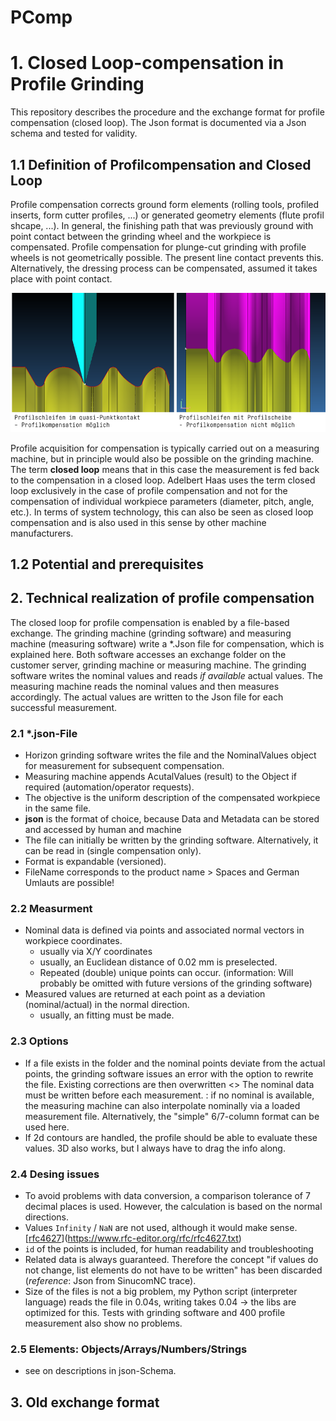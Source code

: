 # PComp

# 1. Closed Loop-compensation in Profile Grinding

This repository describes the procedure and the exchange format for profile compensation (closed loop).
The Json format is documented via a Json schema and tested for validity. 

## 1.1 Definition of Profilcompensation and Closed Loop

Profile compensation corrects ground form elements (rolling tools, profiled inserts, form cutter profiles, ...) or generated geometry elements (flute profil shcape, ...). In general, the finishing path that was previously ground with point contact between the grinding wheel and the workpiece is compensated. 
Profile compensation for plunge-cut grinding with profile wheels is not geometrically possible. The present line contact prevents this. Alternatively, the dressing process can be compensated, assumed it takes place with point contact.


![punkt_linienkontakt.png](punkt_linienkontakt.png)

Profile acquisition for compensation is typically carried out on a measuring machine, but in principle would also be possible on the grinding machine. The term **closed loop** means that in this case the measurement is fed back to the compensation in a closed loop.
Adelbert Haas uses the term closed loop exclusively in the case of profile compensation and not for the compensation of individual workpiece parameters (diameter, pitch, angle, etc.). In terms of system technology, this can also be seen as closed loop compensation and is also used in this sense by other machine manufacturers.

## 1.2 Potential and prerequisites

<Haas Intern>

## 2. Technical realization of profile compensation

The closed loop for profile compensation is enabled by a file-based exchange. The grinding machine (grinding software) and measuring machine (measuring software) write a *.Json file for compensation, which is explained here.
Both software accesses an exchange folder on the customer server, grinding machine or measuring machine. The grinding software writes the nominal values and reads *if available* actual values. The measuring machine reads the nominal values and then measures accordingly. The actual values are written to the Json file for each successful measurement.

### 2.1 *.json-File

* Horizon grinding software writes the file and the NominalValues object for measurement for subsequent compensation.
* Measuring machine appends AcutalValues (result) to the Object if required (automation/operator requests).
* The objective is the uniform description of the compensated workpiece in the same file.
* **json** is the format of choice, because Data and Metadata can be stored and accessed by human and machine 
* The file can initially be written by the grinding software. Alternatively, it can be read in (single compensation only).
* Format is expandable (versioned).
* FileName corresponds to the product name > Spaces and German Umlauts are possible!

### 2.2 Measurment

* Nominal data is defined via points and associated normal vectors in workpiece coordinates. 
  * usually via X/Y coordinates
  * usually, an Euclidean distance of 0.02 mm is preselected.
  * Repeated (double) unique points can occur. (information: Will probably be omitted with future versions of the grinding software)
* Measured values are returned at each point as a deviation (nominal/actual) in the normal direction.
  * usually, an fitting must be made. 

### 2.3 Options

* If a file exists in the folder and the nominal points deviate from the actual points, the grinding software issues an error with the option to rewrite the file. Existing corrections are then overwritten <> The nominal data must be written before each measurement.
<Intern>: if no nominal is available, the measuring machine can also interpolate nominally via a loaded measurement file. Alternatively, the "simple" 6/7-column format can be used here.
* If 2d contours are handled, the profile should be able to evaluate these values. 3D also works, but I always have to drag the info along.

### 2.4 Desing issues 

* To avoid problems with data conversion, a comparison tolerance of 7 decimal places is used. However, the calculation is based on the normal directions.
* Values `Infinity` / `NaN` are not used, although it would make sense. [[rfc4627](https://www.rfc-editor.org/rfc/rfc4627.txt)](https://www.rfc-editor.org/rfc/rfc4627.txt)
* `id` of the points is included, for human readability and troubleshooting
* Related data is always guaranteed. Therefore the concept "if values do not change, list elements do not have to be written" has been discarded (*reference*: Json from SinucomNC trace). 
* Size of the files is not a big problem, my Python script (interpreter language) reads the file in 0.04s, writing takes 0.04 -> the libs are optimized for this. Tests with grinding software and 400 profile measurement also show no problems.

### 2.5 Elements: Objects/Arrays/Numbers/Strings

* see on descriptions in json-Schema.

## 3. Old exchange format

<Haas Intern>
